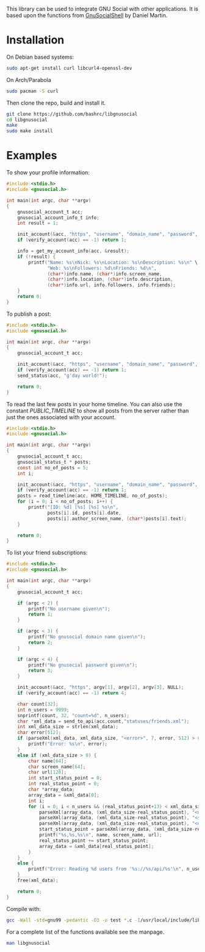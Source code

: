 This library can be used to integrate GNU Social with other applications. It is based upon the functions from [GnuSocialShell](https://github.com/dalmemail/GnuSocialShell) by Daniel Martin.

# Installation

On Debian based systems:

``` bash
sudo apt-get install curl libcurl4-openssl-dev
```

On Arch/Parabola

``` bash
sudo pacman -S curl
```

Then clone the repo, build and install it.

``` bash
git clone https://github.com/bashrc/libgnusocial
cd libgnusocial
make
sudo make install
```

# Examples

To show your profile information:

``` C
#include <stdio.h>
#include <gnusocial.h>

int main(int argc, char **argv)
{
    gnusocial_account_t acc;
    gnusocial_account_info_t info;
    int result = 1;

    init_account(&acc, "https", "username", "domain_name", "password", NULL);
    if (verify_account(acc) == -1) return 1;

    info = get_my_account_info(acc, &result);
    if (!result) {
        printf("Name: %s\nNick: %s\nLocation: %s\nDescription: %s\n" \
               "Web: %s\nFollowers: %d\nFriends: %d\n",
               (char*)info.name, (char*)info.screen_name,
               (char*)info.location, (char*)info.description,
               (char*)info.url, info.followers, info.friends);
    }
    return 0;
}
```

To publish a post:

``` C
#include <stdio.h>
#include <gnusocial.h>

int main(int argc, char **argv)
{
    gnusocial_account_t acc;

    init_account(&acc, "https", "username", "domain_name", "password", NULL);
    if (verify_account(acc) == -1) return 1;
    send_status(acc, "g'day world!");

    return 0;
}
```

To read the last few posts in your home timeline. You can also use the constant *PUBLIC_TIMELINE* to show all posts from the server rather than just the ones associated with your account.

``` C
#include <stdio.h>
#include <gnusocial.h>

int main(int argc, char **argv)
{
    gnusocial_account_t acc;
    gnusocial_status_t * posts;
    const int no_of_posts = 5;
    int i;

    init_account(&acc, "https", "username", "domain_name", "password", NULL);
    if (verify_account(acc) == -1) return 1;
    posts = read_timeline(acc, HOME_TIMELINE, no_of_posts);
    for (i = 0; i < no_of_posts; i++) {
        printf("[ID: %d] [%s] [%s] %s\n",
               posts[i].id, posts[i].date,
               posts[i].author_screen_name, (char*)posts[i].text);
    }

    return 0;
}
```

To list your friend subscriptions:

``` C
#include <stdio.h>
#include <gnusocial.h>

int main(int argc, char **argv)
{
    gnusocial_account_t acc;

    if (argc < 2) {
        printf("No username given\n");
        return 1;
    }

    if (argc < 3) {
        printf("No gnusocial domain name given\n");
        return 2;
    }

    if (argc < 4) {
        printf("No gnusocial password given\n");
        return 3;
    }

    init_account(&acc, "https", argv[1], argv[2], argv[3], NULL);
    if (verify_account(acc) == -1) return 4;

    char count[32];
    int n_users = 9999;
    snprintf(count, 32, "count=%d", n_users);
    char *xml_data = send_to_api(acc,count,"statuses/friends.xml");
    int xml_data_size = strlen(xml_data);
    char error[512];
    if (parseXml(xml_data, xml_data_size, "<error>", 7, error, 512) > 0) {
        printf("Error: %s\n", error);
    }
    else if (xml_data_size > 0) {
        char name[64];
        char screen_name[64];
        char url[128];
        int start_status_point = 0;
        int real_status_point = 0;
        char *array_data;
        array_data = &xml_data[0];
        int i;
        for (i = 0; i < n_users && (real_status_point+13) < xml_data_size; i++) {
            parseXml(array_data, (xml_data_size-real_status_point), "<name>", 6, name, 64);
            parseXml(array_data, (xml_data_size-real_status_point), "<screen_name>", 13, screen_name, 64);
            parseXml(array_data, (xml_data_size-real_status_point), "<ostatus_uri>", 13, url, 128);
            start_status_point = parseXml(array_data, (xml_data_size-real_status_point), "</user>", 7, "", 0);
            printf("%s,%s,%s\n", name, screen_name, url);
            real_status_point += start_status_point;
            array_data = &xml_data[real_status_point];
        }
    }
    else {
        printf("Error: Reading %d users from '%s://%s/api/%s'\n", n_users, acc.protocol, acc.server, source);
    }
    free(xml_data);

    return 0;
}
```

Compile with:

``` bash
gcc -Wall -std=gnu99 -pedantic -O3 -o test *.c -I/usr/local/include/libgnusocial -lcurl -lgnusocial
```

For a complete list of the functions available see the manpage.

``` bash
man libgnusocial
```
